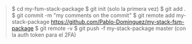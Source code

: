 
> $ cd my-fsm-stack-package
> $ git init (solo la primera vez)
> $ git add .
> $ git commit -m "my comments on the commit"
> $ git remote add my-stack-package https://github.com/Pablo-Dominguez/my-stack-fsm-package
> $ git remote -v 
> $ git push -f my-stack-package master (con la auth token para el 2FA)
